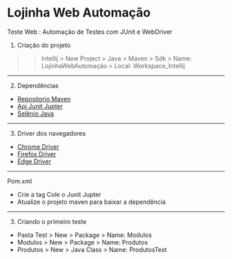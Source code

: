 # Lojinha Web Automação

Teste Web : Automação de Testes com JUnit e WebDriver

1. Criação do projeto

>> Intellij > New Project > Java > Maven > Sdk > Name: LojinhaWebAutomação > Local: Workspace_Intellij
----------------------------------------------------------

2. Dependências

* [Repositorio Maven](https://mvnrepository.com/)
* [Api Junit Jupter](https://mvnrepository.com/artifact/org.junit.jupiter/junit-jupiter-api/5.11.0-M2)
* [Selênio Java](https://mvnrepository.com/artifact/org.seleniumhq.selenium/selenium-java/4.23.0)
----------------------------------------------------------

3. Driver dos navegadores

* [Chrome Driver](https://developer.chrome.com/docs/chromedriver/downloads?hl=pt-br)
* [Firefox Driver](https://github.com/mozilla/geckodriver)
* [Edge Driver](https://developer.microsoft.com/en-us/microsoft-edge/tools/webdriver/?form=MA13LH)
----------------------------------------------------------
Pom.xml
- Crie a tag <dependencies> Cole o Junit Jupter </dependencies>
- Atualize o projeto maven para baixar a dependência

----------------------------------------------------------

3. Criando o primeiro teste

* Pasta Test > New > Package > Name: Modulos
* Modulos > New > Package > Name: Produtos
* Produtos > New > Java Class > Name: ProdutosTest

